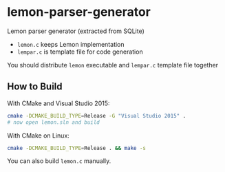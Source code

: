 # lemon-parser-generator
Lemon parser generator (extracted from SQLite)

- `lemon.c` keeps Lemon implementation
- `lempar.c` is template file for code generation

You should distribute `lemon` executable and `lempar.c` template file together

## How to Build

With CMake and Visual Studio 2015:

```bash
cmake -DCMAKE_BUILD_TYPE=Release -G "Visual Studio 2015" .
# now open lemon.sln and build
```

With CMake on Linux:

```bash
cmake -DCMAKE_BUILD_TYPE=Release . && make -s
```

You can also build `lemon.c` manually.

